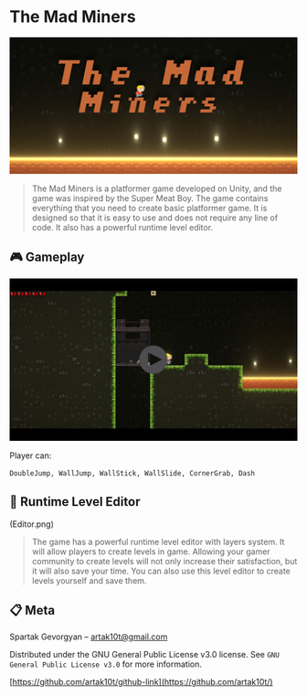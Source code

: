 # The Mad Miners

![](GitHeader.png)

> The Mad Miners is a platformer game developed on Unity, and the game was inspired by the Super Meat Boy. The game contains everything that you need to create basic platformer game. It is designed so that it is easy to use and does not require any line of code. It also has a powerful runtime level editor.


## :video_game: Gameplay

[![The Mad Miners - Gameplay](Gameplay.png)](http://www.youtube.com/watch?v=hOIJQ3127k0 "The Mad Miners - Gameplay")

Player can:

```sh
DoubleJump, WallJump, WallStick, WallSlide, CornerGrab, Dash
```

## :hammer: Runtime Level Editor
(Editor.png)
> The game has a powerful runtime level editor with layers system. It will allow players to create levels in game. Allowing your gamer community to create levels will not only increase their satisfaction, but it will also save your time. You can also use this level editor to create levels yourself and save them.

## :clipboard: Meta

Spartak Gevorgyan – artak10t@gmail.com

Distributed under the GNU General Public License v3.0 license. See ``GNU General Public License v3.0`` for more information.

[https://github.com/artak10t/github-link](https://github.com/artak10t/)

